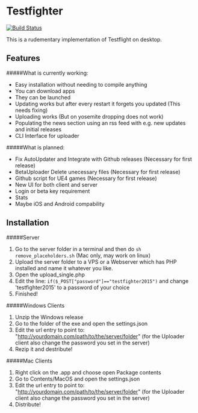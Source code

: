 Testfighter
============

[![Build Status](https://travis-ci.org/DJLectr0/Testfighter.svg)](https://travis-ci.org/DJLectr0/BetaLauncher)

This is a rudementary implementation of Testflight on desktop.

Features
--------

#####What is currently working:

- Easy installation without needing to compile anything
- You can download apps
- They can be launched
- Updating works but after every restart it forgets you updated (This needs fixing)
- Uploading works (But on yosemite dropping does not work)
- Populating the news section using an rss feed with e.g. new updates and initial releases
- CLI Interface for uploader

#####What is planned:

- Fix AutoUpdater and Integrate with Github releases (Necessary for first release)
- BetaUploader Delete unecessary files (Necessary for first release)
- Github script for UE4 games (Necessary for first release)
- New UI for both client and server
- Login or beta key requirement
- Stats
- Maybe iOS and Android compability

Installation
------------
#####Server
1. Go to the server folder in a terminal and then do `sh remove_placeholders.sh` (Mac only, may work on linux)
1. Upload the server folder to a VPS or a Webserver which has PHP installed and name it whatever you like.
2. Open the upload_single.php
3. Edit the line: `if($_POST["password"]=="testfighter2015")` and change 'testfighter2015' to a password of your choice
4. Finished!

#####Windows Clients
1. Unzip the Windows release
2. Go to the folder of the exe and open the settings.json
3. Edit the url entry to point to: "http://yourdomain.com/path/to/the/server/folder" (for the Uploader client also change the password you set in the server)
4. Rezip it and destribute!

#####Mac Clients
1. Right click on the .app and choose open Package contents
2. Go to Contents/MacOS and open the settings.json
3. Edit the url entry to point to: "http://yourdomain.com/path/to/the/server/folder" (for the Uploader client also change the password you set in the server)
4. Distribute!
